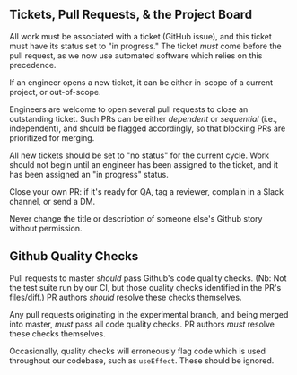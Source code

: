 ## Tickets, Pull Requests, & the Project Board

All work must be associated with a ticket (GitHub issue), and this ticket must have its status set to "in progress." The ticket _must_ come before the pull request, as we now use automated software which relies on this precedence.

If an engineer opens a new ticket, it can be either in-scope of a current project, or out-of-scope. 

Engineers are welcome to open several pull requests to close an outstanding ticket. Such PRs can be either _dependent_ or _sequential_ (i.e., independent), and should be flagged accordingly, so that blocking PRs are prioritized for merging.

All new tickets should be set to "no status" for the current cycle. Work should not begin until an engineer has been assigned to the ticket, and it has been assigned an "in progress" status.

Close your own PR: if it's ready for QA, tag a reviewer, complain in a Slack channel, or send a DM. 

Never change the title or description of someone else's Github story without permission. 

## Github Quality Checks

Pull requests to master _should_ pass Github's code quality checks. (Nb: Not the test suite run by our CI, but those quality checks identified in the PR's files/diff.) PR authors _should_ resolve these checks themselves.

Any pull requests originating in the experimental branch, and being merged into master, _must_ pass all code quality checks. PR authors _must_ resolve these checks themselves.

Occasionally, quality checks will erroneously flag code which is used throughout our codebase, such as `useEffect`. These should be ignored.